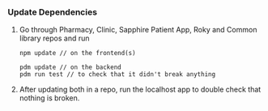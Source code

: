 ### Update Dependencies

1. Go through Pharmacy, Clinic, Sapphire Patient App,
   Roky and Common library repos and run

       npm update // on the frontend(s)

       pdm update // on the backend
       pdm run test // to check that it didn't break anything

2. After updating both in a repo, run the localhost app to double check that
   nothing is broken.
   
